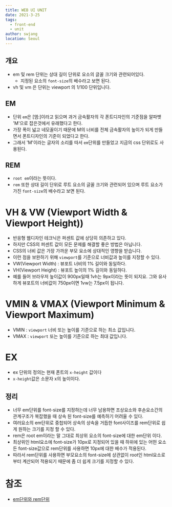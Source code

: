 ```yaml
---
title: WEB UI UNIT
date: 2021-3-25
tags: 
  - front-end
  - unit
author: swjang
location: Seoul  
---
```


## 개요
- em 및 rem 단위는 상대 길이 단위로 요소의 글꼴 크기와 관련되어있다.
  - 지정된 요소의 `font-size`의 배수라고 보면 된다.
- vh 및 vm 은 단위는 viewport 의 1/100 단위입니다.

## EM
- 단위 `em`은 [엠:]이라고 읽으며 과거 금속활자의 각 폰트디자인의 기준점을 알파벳 'M'으로 잡은것에서 유래했다고 한다.
- 가장 폭이 넓고 네모꼴이기 때문에 M의 너비를 전체 금속활자의 높이가 되게 만들면서 폰트디자인의 기준이 되었다고 한다.
- 그래서 'M'이라는 글자의 소리를 따서 `em`단위를 만들었고 지금의 css 단위로도 사용된다.

## REM
- `root em`이라는 뜻이다.
- `rem` 또한 상대 길이 단위로 루트 요소의 글꼴 크기와 관련되어 있으며 루트 요소가 가진 `font-size`의 배수라고 보면 된다.

# VH & VW (Viewport Width & Viewport Height))
- 반응형 웹디자인 테크닉은 퍼센트 값에 상당히 의존하고 있다.
- 하지만 CSS의 퍼센트 값이 모든 문제를 해결할 좋은 방법은 아닙니다. 
- CSS의 너비 값은 가장 가까운 부모 요소에 상대적인 영향을 받습니다.
- 이런 점을 보완하기 위해 `viewport`를 기준으로 너비값과 높이를 지정할 수 있다.
- VW(Viewport Width) : 뷰포트 너비의 1% 길이와 동일하다.
- VH(Viewport Height) : 뷰포트 높이의 1% 길이와 동일하다.
- 예를 들어 브라우저 높이값이 900px일때 1vh는 9px이라는 뜻이 되지요. 그와 유사하게 뷰포트의 너비값이 750px이면 1vw는 7.5px이 됩니다.

# VMIN & VMAX (Viewport Minimum & Viewport Maximum)
- VMIN : `viewport` 너비 또는 높이를 기준으로 하는 최소 값입니다.
- VMAX : `viewport` 또는 높이를 기준으로 하는 최대 값입니다.

# EX
- ex 단위의 정의는 현재 폰트의 `x-height` 값이다
- `x-height`값은 소문자 x의 높이이다.


## 정리
- 너무 em단위를 font-size를 지정하는데 너무 남용하면 조상요소와 후손요소간의 관계구조가 복잡했을 때 상속 된 font-size를 예측하기 어려울 수 있다.
- 여러요소의 em단위로 중첩되어 상속의 상속을 거듭한 font사이즈를 rem단위로 쉽게 원하는 크기를 지정 할 수 있다.
- rem은 root em이라는 말 그대로 최상위 요소의 font-size에 대한 em단위 이다.
- 최상위인 html요소에 font-size가 10px로 지정되어 있을 때 하위에 있는 어떤 요소든 font-size값으로 rem단위를 사용하면 10px에 대한 배수가 적용된다.
- 따라서 rem단위를 사용하면 부모요소의 font-size에 상관없이 root인 html요소로부터 계산되어 적용되기 때문에 좀 더 쉽게 크기를 지정할 수 있다.

# 참조
- [em단위와 rem단위](https://velog.io/@ursr0706/em%EB%8B%A8%EC%9C%84%EC%99%80-rem%EB%8B%A8%EC%9C%84-523lgn8l)
